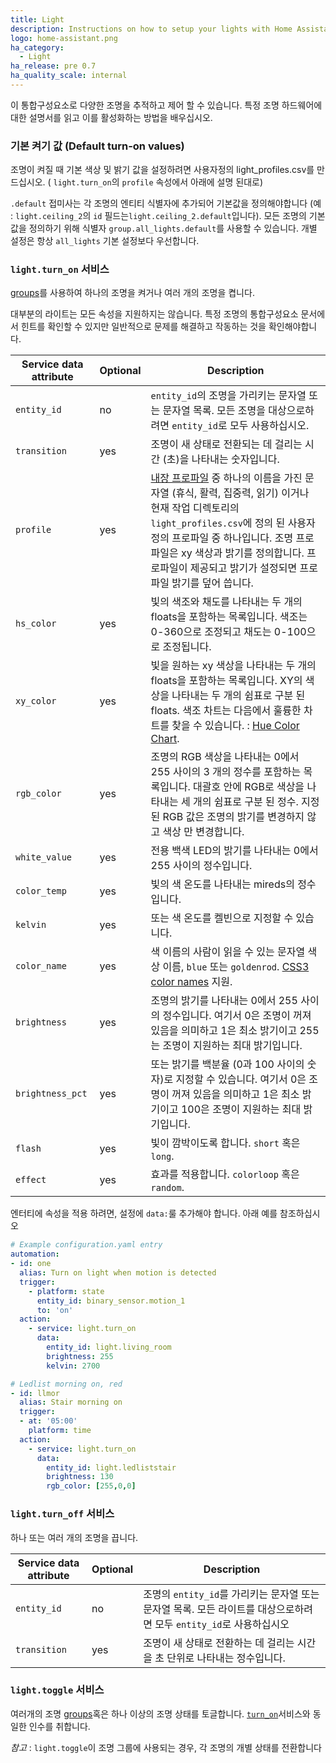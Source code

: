 ```yaml
---
title: Light
description: Instructions on how to setup your lights with Home Assistant.
logo: home-assistant.png
ha_category:
  - Light
ha_release: pre 0.7
ha_quality_scale: internal
---
```


이 통합구성요소로 다양한 조명을 추적하고 제어 할 수 있습니다. 특정 조명 하드웨어에 대한 설명서를 읽고 이를 활성화하는 방법을 배우십시오.

### 기본 켜기 값 (Default turn-on values)

조명이 켜질 때 기본 색상 및 밝기 값을 설정하려면 사용자정의 light_profiles.csv를 만드십시오. (
`light.turn_on`의 `profile` 속성에서 아래에 설명 된대로)

`.default` 접미사는 각 조명의 엔티티 식별자에 추가되어 기본값을 정의해야합니다 (예 : `light.ceiling_2`의 `id` 필드는`light.ceiling_2.default`입니다). 모든 조명의 기본값을 정의하기 위해 식별자 `group.all_lights.default`를 사용할 수 있습니다. 개별 설정은 항상 `all_lights` 기본 설정보다 우선합니다.

### `light.turn_on` 서비스

[groups]({{site_root}}/integrations/group/)를 사용하여 하나의 조명을 켜거나 여러 개의 조명을 켭니다.

대부분의 라이트는 모든 속성을 지원하지는 않습니다. 특정 조명의 통합구성요소 문서에서 힌트를 확인할 수 있지만 일반적으로 문제를 해결하고 작동하는 것을 확인해야합니다.

| Service data attribute | Optional | Description |
| ---------------------- | -------- | ----------- |
| `entity_id` | no | `entity_id`의 조명을 가리키는 문자열 또는 문자열 목록. 모든 조명을 대상으로하려면 `entity_id`로 모두 사용하십시오.
| `transition` | yes | 조명이 새 상태로 전환되는 데 걸리는 시간 (초)을 나타내는 숫자입니다.
| `profile` | yes | [내장 프로파일](https://github.com/home-assistant/home-assistant/blob/master/homeassistant/components/light/light_profiles.csv) 중 하나의 이름을 가진 문자열 (휴식, 활력, 집중력, 읽기) 이거나 현재 작업 디렉토리의 `light_profiles.csv`에 정의 된 사용자 정의 프로파일 중 하나입니다. 조명 프로파일은 xy 색상과 밝기를 정의합니다. 프로파일이 제공되고 밝기가 설정되면 프로파일 밝기를 덮어 씁니다.
| `hs_color` | yes | 빛의 색조와 채도를 나타내는 두 개의 floats을 포함하는 목록입니다. 색조는 0-360으로 조정되고 채도는 0-100으로 조정됩니다.
| `xy_color` | yes | 빛을 원하는 xy 색상을 나타내는 두 개의 floats을 포함하는 목록입니다. XY의 색상을 나타내는 두 개의 쉼표로 구분 된 floats. 색조 차트는 다음에서 훌륭한 차트를 찾을 수 있습니다. : [Hue Color Chart](https://developers.meethue.com/documentation/core-concepts#color_gets_more_complicated). 
| `rgb_color` | yes |  조명의 RGB 색상을 나타내는 0에서 255 사이의 3 개의 정수를 포함하는 목록입니다. 대괄호 안에 RGB로 색상을 나타내는 세 개의 쉼표로 구분 된 정수. 지정된 RGB 값은 조명의 밝기를 변경하지 않고 색상 만 변경합니다.
| `white_value` | yes | 전용 백색 LED의 밝기를 나타내는 0에서 255 사이의 정수입니다.
| `color_temp` | yes | 빛의 색 온도를 나타내는 mireds의 정수입니다.
| `kelvin` | yes | 또는 색 온도를 켈빈으로 지정할 수 있습니다.
| `color_name` | yes | 색 이름의 사람이 읽을 수 있는 문자열 색상 이름, `blue` 또는 `goldenrod`. [CSS3 color names](https://www.w3.org/TR/css-color-3/#svg-color) 지원. 
| `brightness` | yes | 조명의 밝기를 나타내는 0에서 255 사이의 정수입니다. 여기서 0은 조명이 꺼져 있음을 의미하고 1은 최소 밝기이고 255는 조명이 지원하는 최대 밝기입니다.
| `brightness_pct`| yes | 또는 밝기를 백분율 (0과 100 사이의 숫자)로 지정할 수 있습니다. 여기서 0은 조명이 꺼져 있음을 의미하고 1은 최소 밝기이고 100은 조명이 지원하는 최대 밝기입니다.
| `flash` | yes | 빛이 깜박이도록 합니다. `short` 혹은 `long`.
| `effect`| yes | 효과를 적용합니다.  `colorloop` 혹은 `random`.

<div class='note'>

엔터티에 속성을 적용 하려면, 설정에 `data:`룰 추가해야 합니다. 아래 예를 참조하십시오

</div>

```yaml
# Example configuration.yaml entry
automation:
- id: one
  alias: Turn on light when motion is detected
  trigger:
    - platform: state
      entity_id: binary_sensor.motion_1
      to: 'on'
  action:
    - service: light.turn_on
      data:
        entity_id: light.living_room
        brightness: 255
        kelvin: 2700
```
```yaml
# Ledlist morning on, red
- id: llmor
  alias: Stair morning on
  trigger:
  - at: '05:00'
    platform: time
  action:
    - service: light.turn_on
      data:
        entity_id: light.ledliststair
        brightness: 130
        rgb_color: [255,0,0]
```

### `light.turn_off` 서비스

하나 또는 여러 개의 조명을 끕니다.

| Service data attribute | Optional | Description |
| ---------------------- | -------- | ----------- |
| `entity_id` | no | 조명의 `entity_id`를 가리키는 문자열 또는 문자열 목록. 모든 라이트를 대상으로하려면 모두 `entity_id`로 사용하십시오  
| `transition` | yes | 조명이 새 상태로 전환하는 데 걸리는 시간을 초 단위로 나타내는 정수입니다.

### `light.toggle` 서비스

여러개의 조명 [groups]({{site_root}}/integrations/group/)혹은 하나 이상의 조명 상태를 토글합니다. [`turn_on`](#service-lightturn_on)서비스와 동일한 인수를 취합니다.

*참고* : `light.toggle`이 조명 그룹에 사용되는 경우, 각 조명의 개별 상태를 전환합니다
